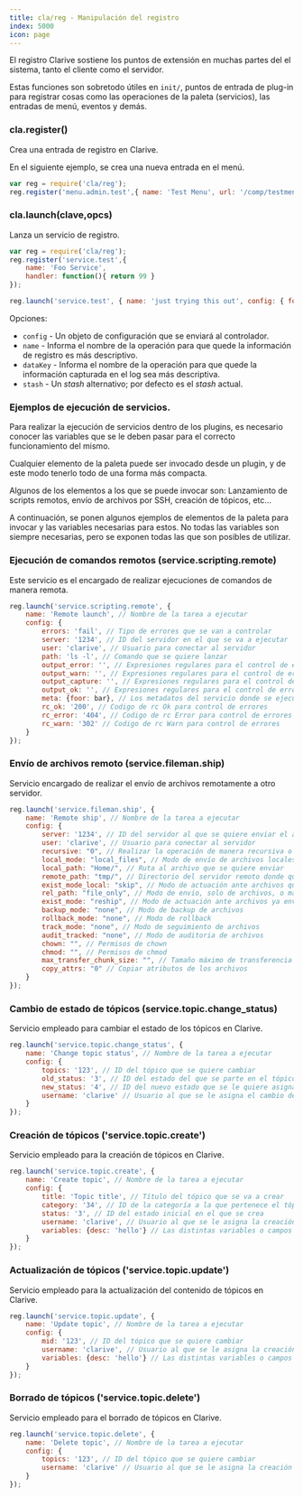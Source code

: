 ```yaml
---
title: cla/reg - Manipulación del registro
index: 5000
icon: page
---
```


El registro Clarive sostiene los puntos de extensión en muchas partes del el sistema, tanto el cliente como el servidor.

Estas funciones son sobretodo útiles en `init/`, puntos de entrada de plug-in para registrar cosas como las operaciones
de la paleta (servicios), las entradas de menú, eventos y demás.

### cla.register()

Crea una entrada de registro en Clarive.

En el siguiente ejemplo, se crea una nueva entrada en el menú.

```javascript
var reg = require('cla/reg');
reg.register('menu.admin.test',{ name: 'Test Menu', url: '/comp/testmenu.js' });
```

### cla.launch(clave,opcs)

Lanza un servicio de registro.

```javascript
var reg = require('cla/reg');
reg.register('service.test',{
    name: 'Foo Service',
    handler: function(){ return 99 }
});

reg.launch('service.test', { name: 'just trying this out', config: { foo: 'bar' } });
```

Opciones:

- `config` - Un objeto de configuración que se enviará al controlador.
- `name` - Informa el nombre de la operación para que quede la información de registro es más descriptivo.
- `dataKey` - Informa el nombre de la operación para que quede la información capturada en el log sea más descriptiva.
- `stash` - Un *stash* alternativo; por defecto es el *stash* actual.

### Ejemplos de ejecución de servicios.

Para realizar la ejecución de servicios dentro de los plugins, es necesario conocer las variables que se le deben pasar
para el correcto funcionamiento del mismo.

Cualquier elemento de la paleta puede ser invocado desde un plugin, y de este modo tenerlo todo de una forma más
compacta.

Algunos de los elementos a los que se puede invocar son: Lanzamiento de scripts remotos, envío de archivos por SSH,
creación de tópicos, etc...

A continuación, se ponen algunos ejemplos de elementos de la paleta para invocar y las variables necesarias para estos.
No todas las variables son siempre necesarias, pero se exponen todas las que son posibles de utilizar.

### Ejecución de comandos remotos (service.scripting.remote)

Este servicio es el encargado de realizar ejecuciones de comandos de manera remota.

```javascript
reg.launch('service.scripting.remote', {
    name: 'Remote launch', // Nombre de la tarea a ejecutar
    config: {
        errors: 'fail', // Tipo de errores que se van a controlar
        server: '1234', // ID del servidor en el que se va a ejecutar
        user: 'clarive', // Usuario para conectar al servidor
        path: 'ls -l', // Comando que se quiere lanzar
        output_error: '', // Expresiones regulares para el control de errores
        output_warn: '', // Expresiones regulares para el control de errores
        output_capture: '', // Expresiones regulares para el control de errores
        output_ok: '', // Expresiones regulares para el control de errores
        meta: {foor: bar}, // Los metadatos del servicio donde se ejecuta
        rc_ok: '200', // Codigo de rc Ok para control de errores
        rc_error: '404', // Codigo de rc Error para control de errores
        rc_warn: '302' // Codigo de rc Warn para control de errores
    }
});
```

### Envío de archivos remoto (service.fileman.ship)

Servicio encargado de realizar el envío de archivos remotamente a otro servidor.

```javascript
reg.launch('service.fileman.ship', {
    name: 'Remote ship', // Nombre de la tarea a ejecutar
    config: {
        server: '1234', // ID del servidor al que se quiere enviar el archivo
        user: 'clarive', // Usuario para conectar al servidor
        recursive: "0", // Realizar la operación de manera recursiva o no
        local_mode: "local_files", // Modo de envío de archivos locales
        local_path: "Home/", // Ruta al archivo que se quiere enviar
        remote_path: "tmp/", // Directorio del servidor remoto donde quieres enviar el archivo
        exist_mode_local: "skip", // Modo de actuación ante archivos que no encuentre
        rel_path: "file_only", // Modo de envio, solo de archivos, o manteniendo la ruta del job
        exist_mode: "reship", // Modo de actuación ante archivos ya enviados por el job
        backup_mode: "none", // Modo de backup de archivos
        rollback_mode: "none", // Modo de rollback
        track_mode: "none", // Modo de seguimiento de archivos
        audit_tracked: "none", // Modo de auditoria de archivos
        chown: "", // Permisos de chown
        chmod: "", // Permisos de chmod
        max_transfer_chunk_size: "", // Tamaño máximo de transferencia
        copy_attrs: "0" // Copiar atributos de los archivos
    }
});
```

### Cambio de estado de tópicos (service.topic.change_status)

Servicio empleado para cambiar el estado de los tópicos en Clarive.

```javascript
reg.launch('service.topic.change_status', {
    name: 'Change topic status', // Nombre de la tarea a ejecutar
    config: {
        topics: '123', // ID del tópico que se quiere cambiar
        old_status: '3', // ID del estado del que se parte en el tópico
        new_status: '4', // ID del nuevo estado que se le quiere asignar al tópico
        username: 'clarive' // Usuario al que se le asigna el cambio de estado
    }
});
```

### Creación de tópicos ('service.topic.create')

Servicio empleado para la creación de tópicos en Clarive.

```javascript
reg.launch('service.topic.create', {
    name: 'Create topic', // Nombre de la tarea a ejecutar
    config: {
        title: 'Topic title', // Título del tópico que se va a crear
        category: '34', // ID de la categoría a la que pertenece el tópico
        status: '3', // ID del estado inicial en el que se crea
        username: 'clarive', // Usuario al que se le asigna la creación del tópico
        variables: {desc: 'hello'} // Las distintas variables o campos que tenga el tópico que se va a crear
    }
});
```

### Actualización de tópicos ('service.topic.update')

Servicio empleado para la actualización del contenido de tópicos en Clarive.

```javascript
reg.launch('service.topic.update', {
    name: 'Update topic', // Nombre de la tarea a ejecutar
    config: {
        mid: '123', // ID del tópico que se quiere cambiar
        username: 'clarive', // Usuario al que se le asigna la creación del tópico
        variables: {desc: 'hello'} // Las distintas variables o campos que tenga el tópico que se va a actualizar
    }
});
```

### Borrado de tópicos ('service.topic.delete')

Servicio empleado para el borrado de tópicos en Clarive.

```javascript
reg.launch('service.topic.delete', {
    name: 'Delete topic', // Nombre de la tarea a ejecutar
    config: {
        topics: '123', // ID del tópico que se quiere cambiar
        username: 'clarive' // Usuario al que se le asigna la creación del tópico
    }
});
```
